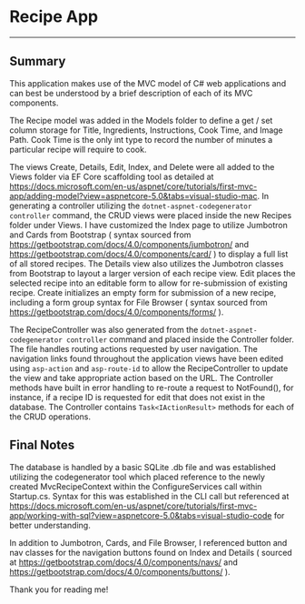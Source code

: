# Recipe App
___
## Summary

This application makes use of the MVC model of C# web applications and can best be understood by a brief description of each of its MVC components.

The Recipe model was added in the Models folder to define a get / set column storage for Title, Ingredients, Instructions, Cook Time, and Image Path. Cook Time is the only int type to record the number of minutes a particular recipe will require to cook.

The views Create, Details, Edit, Index, and Delete were all added to the Views folder via EF Core scaffolding tool as detailed at https://docs.microsoft.com/en-us/aspnet/core/tutorials/first-mvc-app/adding-model?view=aspnetcore-5.0&tabs=visual-studio-mac. In generating a controller utilizing the ```dotnet-aspnet-codegenerator controller``` command, the CRUD views were placed inside the new Recipes folder under Views. I have customized the Index page to utilize Jumbotron and Cards from Bootstrap ( syntax sourced from https://getbootstrap.com/docs/4.0/components/jumbotron/ and https://getbootstrap.com/docs/4.0/components/card/ ) to display a full list of all stored recipes. The Details view also utilizes the Jumbotron classes from Bootstrap to layout a larger version of each recipe view. Edit places the selected recipe into an editable form to allow for re-submission of existing recipe. Create initializes an empty form for submission of a new recipe, including a form group syntax for File Browser ( syntax sourced from https://getbootstrap.com/docs/4.0/components/forms/ ). 

The RecipeController was also generated from the ```dotnet-aspnet-codegenerator controller``` command and placed inside the Controller folder. The file handles routing actions requested by user navigation. The navigation links found throughout the application views have been edited using ```asp-action``` and ```asp-route-id``` to allow the RecipeController to update the view and take appropriate action based on the URL. The Controller methods have built in error handling to re-route a request to NotFound(), for instance, if a recipe ID is requested for edit that does not exist in the database. The Controller contains ```Task<IActionResult>``` methods for each of the CRUD operations.

## Final Notes

The database is handled by a basic SQLite .db file and was established utilizing the codegenerator tool which placed reference to the newly created MvcRecipeContext within the ConfigureServices call within Startup.cs. Syntax for this was established in the CLI call but referenced at https://docs.microsoft.com/en-us/aspnet/core/tutorials/first-mvc-app/working-with-sql?view=aspnetcore-5.0&tabs=visual-studio-code for better understanding.

In addition to Jumbotron, Cards, and File Browser, I referenced button and nav classes for the navigation buttons found on Index and Details ( sourced at https://getbootstrap.com/docs/4.0/components/navs/ and https://getbootstrap.com/docs/4.0/components/buttons/ ).

Thank you for reading me!
